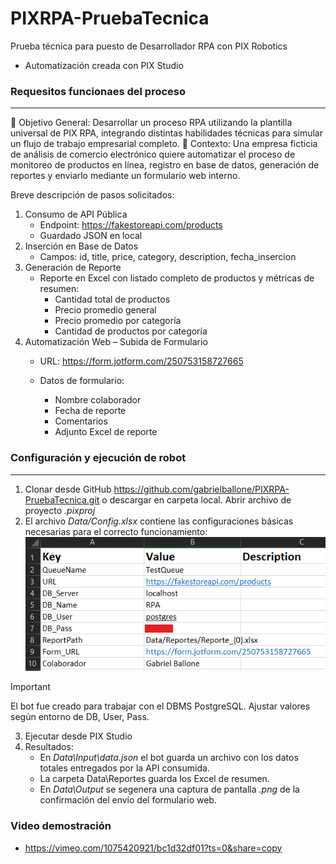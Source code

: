# PIXRPA-PruebaTecnica
Prueba técnica para puesto de Desarrollador RPA con PIX Robotics

- Automatización creada con PIX Studio
### Requesitos funcionaes del proceso
---
🎯 Objetivo General:
Desarrollar un proceso RPA utilizando la plantilla universal de PIX RPA, integrando distintas habilidades técnicas para simular un flujo de trabajo
empresarial completo.
💼 Contexto:
Una empresa ficticia de análisis de comercio electrónico quiere automatizar el proceso de monitoreo de productos en línea, registro en base de datos,
generación de reportes y enviarlo mediante un formulario web interno.

Breve descripción de pasos solicitados:
1. Consumo de API Pública
    - Endpoint: https://fakestoreapi.com/products
    - Guardado JSON en local
2. Inserción en Base de Datos
    - Campos: id, title, price, category, description, fecha_insercion
3. Generación de Reporte
    - Reporte en Excel con listado completo de productos y métricas de resumen:
        - Cantidad total de productos
        - Precio promedio general
        - Precio promedio por categoría
        - Cantidad de productos por categoría 
4. Automatización Web – Subida de Formulario
    - URL: https://form.jotform.com/250753158727665
    
    - Datos de formulario:
        - Nombre colaborador
        - Fecha de reporte
        - Comentarios
        - Adjunto Excel de reporte

### Configuración y ejecución de robot
---
1. Clonar desde GitHub https://github.com/gabrielballone/PIXRPA-PruebaTecnica.git o descargar en carpeta local.
Abrir archivo de proyecto *.pixproj*
2. El archivo *Data/Config.xlsx* contiene las configuraciones básicas necesarias para el correcto funcionamiento:
![alt text](image.png)

> [!IMPORTANT]
> El bot fue creado para trabajar con el DBMS PostgreSQL. Ajustar valores según entorno de DB, User, Pass.

3. Ejecutar desde PIX Studio
4. Resultados:
    - En *Data\Input\data.json* el bot guarda un archivo con los datos totales entregados por la API consumida.
    - La carpeta Data\Reportes guarda los Excel de resumen.
    - En *Data\Output* se segenera una captura de pantalla *.png* de la confirmación del envío del formulario web.

### Video demostración
- https://vimeo.com/1075420921/bc1d32df01?ts=0&share=copy